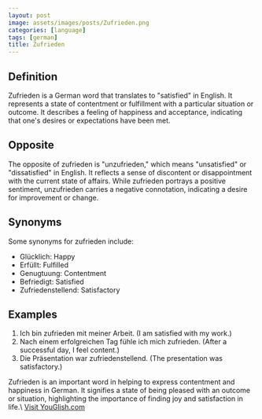 ```yaml
---
layout: post
image: assets/images/posts/Zufrieden.png
categories: [language]
tags: [german]
title: Zufrieden
---
```


## Definition

Zufrieden is a German word that translates to "satisfied" in English. It represents a state of contentment or fulfillment with a particular situation or outcome. It describes a feeling of happiness and acceptance, indicating that one's desires or expectations have been met.

## Opposite

The opposite of zufrieden is "unzufrieden," which means "unsatisfied" or "dissatisfied" in English. It reflects a sense of discontent or disappointment with the current state of affairs. While zufrieden portrays a positive sentiment, unzufrieden carries a negative connotation, indicating a desire for improvement or change.

## Synonyms

Some synonyms for zufrieden include:

- Glücklich: Happy
- Erfüllt: Fulfilled
- Genugtuung: Contentment
- Befriedigt: Satisfied
- Zufriedenstellend: Satisfactory

## Examples

1. Ich bin zufrieden mit meiner Arbeit. (I am satisfied with my work.)
2. Nach einem erfolgreichen Tag fühle ich mich zufrieden. (After a successful day, I feel content.)
3. Die Präsentation war zufriedenstellend. (The presentation was satisfactory.)

Zufrieden is an important word in helping to express contentment and happiness in German. It signifies a state of being pleased with an outcome or situation, highlighting the importance of finding joy and satisfaction in life.\ <a id="yg-widget-0" class="youglish-widget" data-query="Zufrieden" data-lang="german" data-components="8412" data-auto-start="0" data-bkg-color="theme_light" data-title="How%20to%20pronounce%20Zufrieden%20in%20German"  rel="nofollow" href="https://youglish.com">Visit YouGlish.com</a><script async src="https://youglish.com/public/emb/widget.js" charset="utf-8"></script>